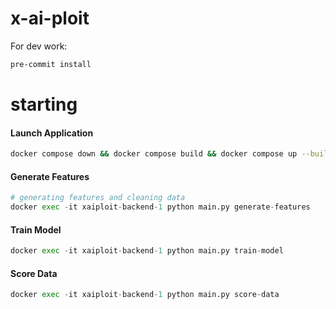 # x-ai-ploit

For dev work:

```bash
pre-commit install
```

# starting

#### Launch Application
```bash
docker compose down && docker compose build && docker compose up --build -d && docker image prune -f
```

#### Generate Features
```python
# generating features and cleaning data
docker exec -it xaiploit-backend-1 python main.py generate-features
```

#### Train Model
```python
docker exec -it xaiploit-backend-1 python main.py train-model
```

#### Score Data
```python
docker exec -it xaiploit-backend-1 python main.py score-data
```
